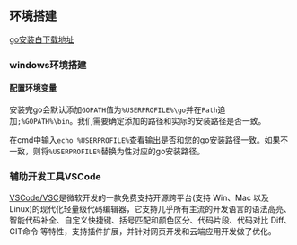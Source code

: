 

## 环境搭建

[go安装白下载地址]( https://golang.org/dl/)

### windows环境搭建

#### 配置环境变量

安装完go会默认添加`GOPATH`值为```%USERPROFILE%\go```并在`Path`追加`;%GOPATH%\bin`。我们需要确定添加的路径和实际的安装路径是否一致。

在cmd中输入```echo %USERPROFILE%```查看输出是否和您的go安装路径一致。如果不一致，则将```%USERPROFILE%```替换为性对应的go安装路径。

### 辅助开发工具VSCode

[VSCode/VSC](https://code.visualstudio.com/download)是微软开发的一款免费支持开源跨平台(支持 Win、Mac 以及 Linux)的现代化轻量级代码编辑器，它支持几乎所有主流的开发语言的语法高亮、智能代码补全、自定义快捷键、括号匹配和颜色区分、代码片段、代码对比 Diff、GIT命令 等特性，支持插件扩展，并针对网页开发和云端应用开发做了优化。

